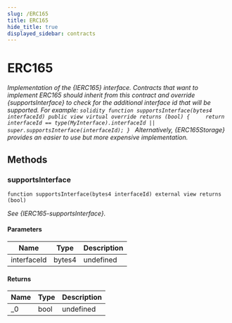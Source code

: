 ```yaml
---
slug: /ERC165
title: ERC165
hide_title: true
displayed_sidebar: contracts
---
```

# ERC165







*Implementation of the {IERC165} interface. Contracts that want to implement ERC165 should inherit from this contract and override {supportsInterface} to check for the additional interface id that will be supported. For example: ```solidity function supportsInterface(bytes4 interfaceId) public view virtual override returns (bool) {     return interfaceId == type(MyInterface).interfaceId || super.supportsInterface(interfaceId); } ``` Alternatively, {ERC165Storage} provides an easier to use but more expensive implementation.*

## Methods

### supportsInterface

```solidity
function supportsInterface(bytes4 interfaceId) external view returns (bool)
```



*See {IERC165-supportsInterface}.*

#### Parameters

| Name | Type | Description |
|---|---|---|
| interfaceId | bytes4 | undefined

#### Returns

| Name | Type | Description |
|---|---|---|
| _0 | bool | undefined



